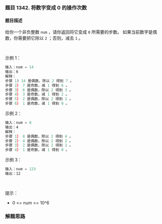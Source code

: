 ### 题目 1342. 将数字变成 0 的操作次数
#### 题目描述
给你一个非负整数 `num` ，请你返回将它变成 `0` 所需要的步数。 如果当前数字是偶数，你需要把它除以 `2` ；否则，减去 `1` 。

 

示例 1：

```js
输入：num = 14
输出：6
解释：
步骤 1) 14 是偶数，除以 2 得到 7 。
步骤 2） 7 是奇数，减 1 得到 6 。
步骤 3） 6 是偶数，除以 2 得到 3 。
步骤 4） 3 是奇数，减 1 得到 2 。
步骤 5） 2 是偶数，除以 2 得到 1 。
步骤 6） 1 是奇数，减 1 得到 0 。
```
示例 2：

```js
输入：num = 8
输出：4
解释：
步骤 1） 8 是偶数，除以 2 得到 4 。
步骤 2） 4 是偶数，除以 2 得到 2 。
步骤 3） 2 是偶数，除以 2 得到 1 。
步骤 4） 1 是奇数，减 1 得到 0 。
```
示例 3：

```js
输入：num = 123
输出：12
```
 

提示：

- 0 <= num <= 10^6

### 解题思路
  